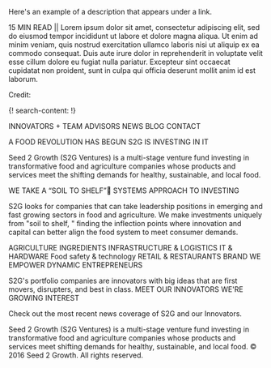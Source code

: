 Here's an example of a description that appears under a link.

15 MIN READ || Lorem ipsum dolor sit amet, consectetur adipiscing elit, sed do eiusmod tempor incididunt ut labore et dolore magna aliqua. Ut enim ad minim veniam, quis nostrud exercitation ullamco laboris nisi ut aliquip ex ea commodo consequat. Duis aute irure dolor in reprehenderit in voluptate velit esse cillum dolore eu fugiat nulla pariatur. Excepteur sint occaecat cupidatat non proident, sunt in culpa qui officia deserunt mollit anim id est laborum.

Credit: [](http://linkedin.com/test)


{! search-content: !}


INNOVATORS +  TEAM  ADVISORS  NEWS  BLOG  CONTACT
 
A FOOD REVOLUTION HAS BEGUN
S2G IS INVESTING IN IT

Seed 2 Growth (S2G Ventures) is a multi-stage venture fund investing in transformative food and agriculture companies whose products and services meet the shifting demands for healthy, sustainable, and local food.

WE TAKE A “SOIL TO SHELF”
SYSTEMS APPROACH TO INVESTING


S2G looks for companies that can take leadership positions in emerging and fast growing sectors in food and agriculture. We make investments uniquely from "soil to shelf, " finding the inflection points where innovation and capital can better align the food system to meet consumer demands.

AGRICULTURE  INGREDIENTS  INFRASTRUCTURE &
LOGISTICS  IT & HARDWARE  Food safety &
technology  RETAIL &
RESTAURANTS  BRAND
WE EMPOWER
DYNAMIC
ENTREPRENEURS

S2G's portfolio companies are innovators with big ideas that are first movers, disrupters, and best in class.
MEET OUR INNOVATORS
WE'RE GROWING INTEREST

Check out the most recent news coverage of S2G and our Innovators.
   
Seed 2 Growth (S2G Ventures) is a multi-stage venture fund investing in transformative food and agriculture companies whose products and services meet shifting demands for healthy, sustainable, and local food.
© 2016 Seed 2 Growth. All rights reserved.


